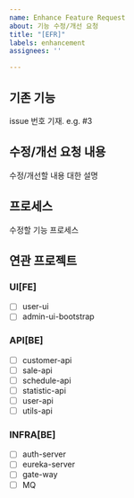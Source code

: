 ```yaml
---
name: Enhance Feature Request
about: 기능 수정/개선 요청
title: "[EFR]"
labels: enhancement
assignees: ''

---
```


## 기존 기능
issue 번호 기재. e.g. #3

## 수정/개선 요청 내용
수정/개선할 내용 대한 설명

## 프로세스
수정할 기능 프로세스

## 연관 프로젝트
### UI[FE]
- [ ] user-ui
- [ ] admin-ui-bootstrap

### API[BE]
- [ ] customer-api
- [ ] sale-api
- [ ] schedule-api
- [ ] statistic-api
- [ ] user-api
- [ ] utils-api

### INFRA[BE]
- [ ] auth-server
- [ ] eureka-server
- [ ] gate-way
- [ ] MQ
